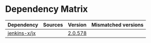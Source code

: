 # Dependency Matrix

Dependency | Sources | Version | Mismatched versions
---------- | ------- | ------- | -------------------
[jenkins-x/jx](https://github.com/jenkins-x/jx) |  | [2.0.578](https://github.com/jenkins-x/jx/releases/tag/v2.0.578) | 
